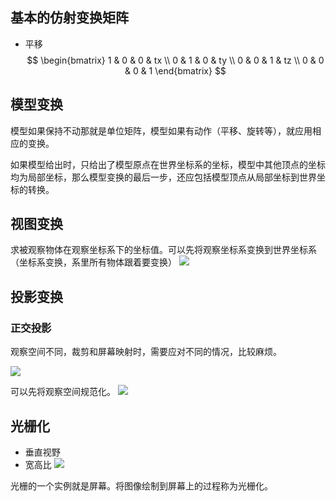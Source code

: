 ## 基本的仿射变换矩阵
- 平移
$$
\begin{bmatrix}
1 & 0 & 0 & tx \\
0 & 1 & 0 & ty \\
0 & 0 & 1 & tz \\
0 & 0 & 0 & 1
\end{bmatrix}
$$
## 模型变换
模型如果保持不动那就是单位矩阵，模型如果有动作（平移、旋转等），就应用相应的变换。

如果模型给出时，只给出了模型原点在世界坐标系的坐标，模型中其他顶点的坐标均为局部坐标，那么模型变换的最后一步，还应包括模型顶点从局部坐标到世界坐标的转换。



## 视图变换
求被观察物体在观察坐标系下的坐标值。可以先将观察坐标系变换到世界坐标系（坐标系变换，系里所有物体跟着要变换）
![](Pasted%20image%2020250211134900.png)

## 投影变换

### 正交投影
观察空间不同，裁剪和屏幕映射时，需要应对不同的情况，比较麻烦。

![](Pasted%20image%2020250210141126.png)

可以先将观察空间规范化。
![](Pasted%20image%2020250210140843.png)

## 光栅化

- 垂直视野
- 宽高比
![](Pasted%20image%2020250210190524.png)

光栅的一个实例就是屏幕。将图像绘制到屏幕上的过程称为光栅化。
